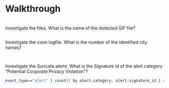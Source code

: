 # Walkthrough

\
Investigate the files. What is the name of the detected GIF file?&#x20;

&#x20;

<figure><img src="https://camo.githubusercontent.com/22844dae3330ca677c219e9641d76b33ac67efb7ec97ac11ab4dae5dd0f2ca49/68747470733a2f2f692e696d6775722e636f6d2f463438455a486c2e706e67" alt=""><figcaption></figcaption></figure>



Investigate the conn logfile. What is the number of the identified city names?

&#x20;

<figure><img src="https://camo.githubusercontent.com/86ff461c7f52f0aea4b502fdbf4ad9fb398163fd20cdceb725b35d6ea9a33a3f/68747470733a2f2f692e696d6775722e636f6d2f496e6a664e53592e706e67" alt=""><figcaption></figcaption></figure>

&#x20;

<figure><img src="https://camo.githubusercontent.com/86fbcd6420d6e415e30dc3337fb523ca137bf409802b60f7d26e991321e83881/68747470733a2f2f692e696d6775722e636f6d2f416d524a796d342e706e67" alt=""><figcaption></figcaption></figure>

Investigate the Suricata alerts. What is the Signature id of the alert category "Potential Corporate Privacy Violation"?

```bash
event_type=="alert" | count() by alert.category, alert.signature_id | sort count
```

